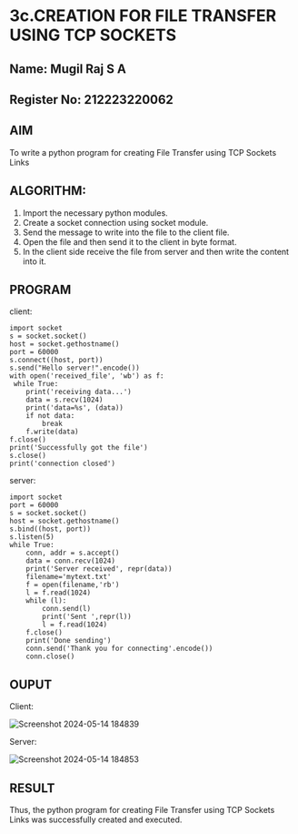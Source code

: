 # 3c.CREATION FOR FILE TRANSFER USING TCP SOCKETS 
## Name: Mugil Raj S A
## Register No: 212223220062
## AIM
To write a python program for creating File Transfer using TCP Sockets Links
## ALGORITHM:
1. Import the necessary python modules.
2. Create a socket connection using socket module.
3. Send the message to write into the file to the client file.
4. Open the file and then send it to the client in byte format.
5. In the client side receive the file from server and then write the content into it.
## PROGRAM
client:
```
import socket
s = socket.socket()
host = socket.gethostname()
port = 60000
s.connect((host, port))
s.send("Hello server!".encode())
with open('received_file', 'wb') as f:
 while True:
    print('receiving data...')
    data = s.recv(1024)
    print('data=%s', (data))
    if not data:
        break
    f.write(data)
f.close()
print('Successfully got the file')
s.close()
print('connection closed')
```
server:
```
import socket 
port = 60000 
s = socket.socket() 
host = socket.gethostname() 
s.bind((host, port)) 
s.listen(5) 
while True:
    conn, addr = s.accept() 
    data = conn.recv(1024)
    print('Server received', repr(data))
    filename='mytext.txt'
    f = open(filename,'rb')
    l = f.read(1024)
    while (l):
        conn.send(l)
        print('Sent ',repr(l))
        l = f.read(1024)
    f.close()
    print('Done sending')
    conn.send('Thank you for connecting'.encode())
    conn.close()
```

## OUPUT

Client:

![Screenshot 2024-05-14 184839](https://github.com/MugilRaj1105/3c.FILE_TRANSFER_USING_TCP_SOCKETS/assets/154905390/bb8e1048-fcf9-49ef-a690-de1b5b82ad23)

Server:

![Screenshot 2024-05-14 184853](https://github.com/MugilRaj1105/3c.FILE_TRANSFER_USING_TCP_SOCKETS/assets/154905390/bbc03d02-0685-40f4-8805-25e9ab963dfe)


## RESULT
Thus, the python program for creating File Transfer using TCP Sockets Links was 
successfully created and executed.
